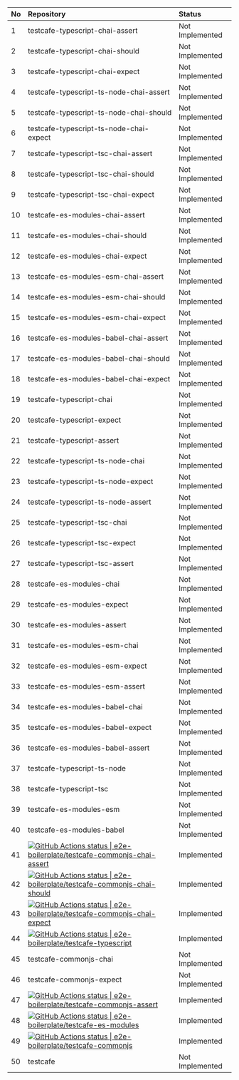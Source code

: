 | No | Repository                                                                                                                                                                                                                                                                                                           | Status          |
| :- | :------------------------------------------------------------------------------------------------------------------------------------------------------------------------------------------------------------------------------------------------------------------------------------------------------------------- | :-------------- |
| 1  | testcafe-typescript-chai-assert                                                                                                                                                                                                                                                                                      | Not Implemented |
| 2  | testcafe-typescript-chai-should                                                                                                                                                                                                                                                                                      | Not Implemented |
| 3  | testcafe-typescript-chai-expect                                                                                                                                                                                                                                                                                      | Not Implemented |
| 4  | testcafe-typescript-ts-node-chai-assert                                                                                                                                                                                                                                                                              | Not Implemented |
| 5  | testcafe-typescript-ts-node-chai-should                                                                                                                                                                                                                                                                              | Not Implemented |
| 6  | testcafe-typescript-ts-node-chai-expect                                                                                                                                                                                                                                                                              | Not Implemented |
| 7  | testcafe-typescript-tsc-chai-assert                                                                                                                                                                                                                                                                                  | Not Implemented |
| 8  | testcafe-typescript-tsc-chai-should                                                                                                                                                                                                                                                                                  | Not Implemented |
| 9  | testcafe-typescript-tsc-chai-expect                                                                                                                                                                                                                                                                                  | Not Implemented |
| 10 | testcafe-es-modules-chai-assert                                                                                                                                                                                                                                                                                      | Not Implemented |
| 11 | testcafe-es-modules-chai-should                                                                                                                                                                                                                                                                                      | Not Implemented |
| 12 | testcafe-es-modules-chai-expect                                                                                                                                                                                                                                                                                      | Not Implemented |
| 13 | testcafe-es-modules-esm-chai-assert                                                                                                                                                                                                                                                                                  | Not Implemented |
| 14 | testcafe-es-modules-esm-chai-should                                                                                                                                                                                                                                                                                  | Not Implemented |
| 15 | testcafe-es-modules-esm-chai-expect                                                                                                                                                                                                                                                                                  | Not Implemented |
| 16 | testcafe-es-modules-babel-chai-assert                                                                                                                                                                                                                                                                                | Not Implemented |
| 17 | testcafe-es-modules-babel-chai-should                                                                                                                                                                                                                                                                                | Not Implemented |
| 18 | testcafe-es-modules-babel-chai-expect                                                                                                                                                                                                                                                                                | Not Implemented |
| 19 | testcafe-typescript-chai                                                                                                                                                                                                                                                                                             | Not Implemented |
| 20 | testcafe-typescript-expect                                                                                                                                                                                                                                                                                           | Not Implemented |
| 21 | testcafe-typescript-assert                                                                                                                                                                                                                                                                                           | Not Implemented |
| 22 | testcafe-typescript-ts-node-chai                                                                                                                                                                                                                                                                                     | Not Implemented |
| 23 | testcafe-typescript-ts-node-expect                                                                                                                                                                                                                                                                                   | Not Implemented |
| 24 | testcafe-typescript-ts-node-assert                                                                                                                                                                                                                                                                                   | Not Implemented |
| 25 | testcafe-typescript-tsc-chai                                                                                                                                                                                                                                                                                         | Not Implemented |
| 26 | testcafe-typescript-tsc-expect                                                                                                                                                                                                                                                                                       | Not Implemented |
| 27 | testcafe-typescript-tsc-assert                                                                                                                                                                                                                                                                                       | Not Implemented |
| 28 | testcafe-es-modules-chai                                                                                                                                                                                                                                                                                             | Not Implemented |
| 29 | testcafe-es-modules-expect                                                                                                                                                                                                                                                                                           | Not Implemented |
| 30 | testcafe-es-modules-assert                                                                                                                                                                                                                                                                                           | Not Implemented |
| 31 | testcafe-es-modules-esm-chai                                                                                                                                                                                                                                                                                         | Not Implemented |
| 32 | testcafe-es-modules-esm-expect                                                                                                                                                                                                                                                                                       | Not Implemented |
| 33 | testcafe-es-modules-esm-assert                                                                                                                                                                                                                                                                                       | Not Implemented |
| 34 | testcafe-es-modules-babel-chai                                                                                                                                                                                                                                                                                       | Not Implemented |
| 35 | testcafe-es-modules-babel-expect                                                                                                                                                                                                                                                                                     | Not Implemented |
| 36 | testcafe-es-modules-babel-assert                                                                                                                                                                                                                                                                                     | Not Implemented |
| 37 | testcafe-typescript-ts-node                                                                                                                                                                                                                                                                                          | Not Implemented |
| 38 | testcafe-typescript-tsc                                                                                                                                                                                                                                                                                              | Not Implemented |
| 39 | testcafe-es-modules-esm                                                                                                                                                                                                                                                                                              | Not Implemented |
| 40 | testcafe-es-modules-babel                                                                                                                                                                                                                                                                                            | Not Implemented |
| 41 | [![GitHub Actions status &#124; e2e-boilerplate/testcafe-commonjs-chai-assert](https://github.com/e2e-boilerplate/testcafe-commonjs-chai-assert/workflows/testcafe-commonjs-chai-assert/badge.svg)](https://github.com/e2e-boilerplate/testcafe-commonjs-chai-assert/actions?workflow=testcafe-commonjs-chai-assert) | Implemented     |
| 42 | [![GitHub Actions status &#124; e2e-boilerplate/testcafe-commonjs-chai-should](https://github.com/e2e-boilerplate/testcafe-commonjs-chai-should/workflows/testcafe-commonjs-chai-should/badge.svg)](https://github.com/e2e-boilerplate/testcafe-commonjs-chai-should/actions?workflow=testcafe-commonjs-chai-should) | Implemented     |
| 43 | [![GitHub Actions status &#124; e2e-boilerplate/testcafe-commonjs-chai-expect](https://github.com/e2e-boilerplate/testcafe-commonjs-chai-expect/workflows/testcafe-commonjs-chai-expect/badge.svg)](https://github.com/e2e-boilerplate/testcafe-commonjs-chai-expect/actions?workflow=testcafe-commonjs-chai-expect) | Implemented     |
| 44 | [![GitHub Actions status &#124; e2e-boilerplate/testcafe-typescript](https://github.com/e2e-boilerplate/testcafe-typescript/workflows/testcafe-typescript/badge.svg)](https://github.com/e2e-boilerplate/testcafe-typescript/actions?workflow=testcafe-typescript)                                                   | Implemented     |
| 45 | testcafe-commonjs-chai                                                                                                                                                                                                                                                                                               | Not Implemented |
| 46 | testcafe-commonjs-expect                                                                                                                                                                                                                                                                                             | Not Implemented |
| 47 | [![GitHub Actions status &#124; e2e-boilerplate/testcafe-commonjs-assert](https://github.com/e2e-boilerplate/testcafe-commonjs-assert/workflows/testcafe-commonjs-assert/badge.svg)](https://github.com/e2e-boilerplate/testcafe-commonjs-assert/actions?workflow=testcafe-commonjs-assert)                          | Implemented     |
| 48 | [![GitHub Actions status &#124; e2e-boilerplate/testcafe-es-modules](https://github.com/e2e-boilerplate/testcafe-es-modules/workflows/testcafe-es-modules/badge.svg)](https://github.com/e2e-boilerplate/testcafe-es-modules/actions?workflow=testcafe-es-modules)                                                   | Implemented     |
| 49 | [![GitHub Actions status &#124; e2e-boilerplate/testcafe-commonjs](https://github.com/e2e-boilerplate/testcafe-commonjs/workflows/testcafe-commonjs/badge.svg)](https://github.com/e2e-boilerplate/testcafe-commonjs/actions?workflow=testcafe-commonjs)                                                             | Implemented     |
| 50 | testcafe                                                                                                                                                                                                                                                                                                             | Not Implemented |